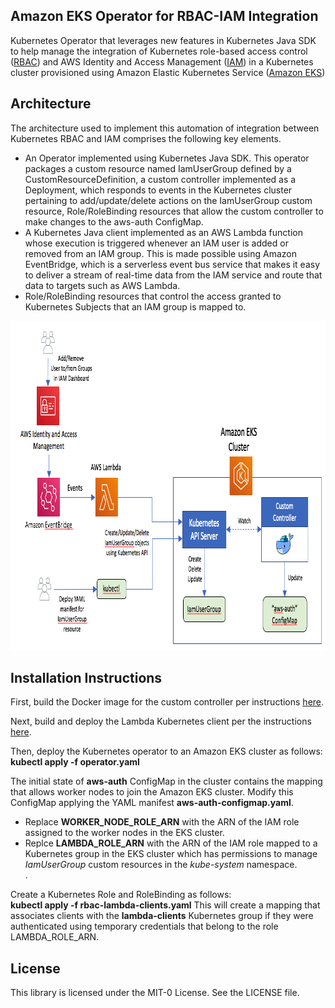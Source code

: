 ## Amazon EKS Operator for RBAC-IAM Integration

Kubernetes Operator that leverages new features in Kubernetes Java SDK to help manage the integration of Kubernetes role-based access control (<a href="https://kubernetes.io/docs/reference/access-authn-authz/rbac">RBAC</a>) and AWS Identity and Access Management (<a href="https://docs.aws.amazon.com/IAM/latest/UserGuide/introduction.html">IAM</a>) in a Kubernetes cluster provisioned using Amazon Elastic Kubernetes Service (<a href="https://docs.aws.amazon.com/eks/latest/userguide/what-is-eks.html">Amazon EKS</a>)

## Architecture
The architecture used to implement this automation of integration between Kubernetes RBAC and IAM comprises the following key elements.

<ul>
<li>An Operator implemented using Kubernetes Java SDK. This operator packages a custom resource named IamUserGroup defined by a CustomResourceDefinition, a custom controller implemented as a Deployment, which responds to events in the Kubernetes cluster pertaining to add/update/delete actions on the IamUserGroup custom resource, Role/RoleBinding resources that allow the custom controller to make changes to the aws-auth ConfigMap.</li>
<li>
A Kubernetes Java client implemented as an AWS Lambda function whose execution is triggered whenever an IAM user is added or removed from an IAM group. This is made possible using Amazon EventBridge, which is a serverless event bus service that makes it easy to deliver a stream of real-time data from the IAM service and route that data to targets such as AWS Lambda.</li>
<li>Role/RoleBinding resources that control the access granted to Kubernetes Subjects that an IAM group is mapped to.
</li>
</ul>

<img class="wp-image-1960 size-full" src="images/K8sOperator.png" alt="Kubernetes RBAC and IAM integration with a custom controller" width="854" height="527" />

## Installation Instructions

First, build the Docker image for the custom controller per instructions <a href="https://github.com/aws-samples/k8s-rbac-iam-java-operator/blob/master/java-operator">here</a>.

Next, build and deploy the Lambda Kubernetes client per the instructions <a href="https://github.com/aws-samples/k8s-rbac-iam-java-operator/tree/master/lambda-client">here</a>.

Then, deploy the Kubernetes operator to an Amazon EKS cluster as follows:<br/>
<b>kubectl apply -f operator.yaml</b>

The initial state of <b>aws-auth</b> ConfigMap in the cluster contains the mapping that allows worker nodes to join the Amazon EKS cluster. Modify this ConfigMap applying the YAML manifest <b>aws-auth-configmap.yaml</b>. 
<ul>
<li>Replace <b>WORKER_NODE_ROLE_ARN</b> with the ARN of the IAM role assigned to the worker nodes in the EKS cluster.</li>
<li> Replce <b>LAMBDA_ROLE_ARN</b> with the ARN of the IAM role mapped to a Kubernetes group in the EKS cluster which has permissions to manage <i>IamUserGroup</i> custom resources in the <i>kube-system</i> namespace.</li>.
</ul>

Create a Kubernetes Role and RoleBinding as follows:</br>
<b>kubectl apply -f rbac-lambda-clients.yaml</b>
This will create a mapping that associates clients with the <b>lambda-clients</b> Kubernetes group if they were authenticated using temporary credentials that belong to the role LAMBDA_ROLE_ARN.

## License

This library is licensed under the MIT-0 License. See the LICENSE file.

